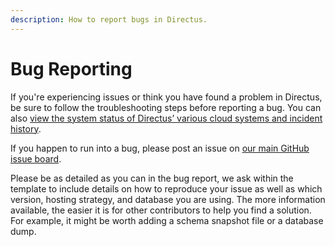 ```yaml
---
description: How to report bugs in Directus.
---
```


# Bug Reporting

If you're experiencing issues or think you have found a problem in Directus, be sure to follow the troubleshooting steps before reporting a bug. You can also [view the system status of Directus’ various cloud systems and incident history](https://status.directus.cloud/).

If you happen to run into a bug, please post an issue on [our main GitHub issue board](https://github.com/directus/directus/issues).

Please be as detailed as you can in the bug report, we ask within the template to include details on how to reproduce your issue as well as which version, hosting strategy, and database you are using. The more information available, the easier it is for other contributors to help you find a solution. For example, it might be worth adding a schema snapshot file or a database dump.